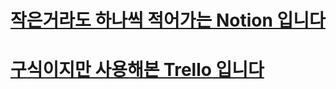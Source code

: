# [작은거라도 하나씩 적어가는 Notion 입니다](https://bit.ly/3A4nCu9)
# [구식이지만 사용해본 Trello 입니다](https://trello.com/b/UrcinQhP/android-study)
